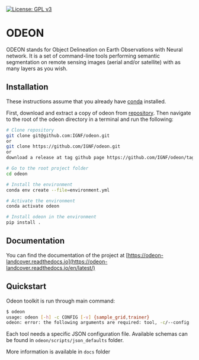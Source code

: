 [![License: GPL v3](https://img.shields.io/badge/License-GPLv3-blue.svg)](https://www.gnu.org/licenses/gpl-3.0)

# ODEON

ODEON stands for Object Delineation on Earth Observations with Neural network.
It is a set of command-line tools performing semantic segmentation on remote
sensing images (aerial and/or satellite) with as many layers as you wish.

## Installation

These instructions assume that you already have [conda](https://conda.io/) installed.

First, download and extract a copy of odeon from [repository](https://github.com/IGNF/odeon;.git).
Then navigate to the root of the odeon directory in a terminal and run the following:

```bash
# Clone repository
git clone git@github.com:IGNF/odeon.git
or
git clone https://github.com/IGNF/odeon.git
or
download a release at tag github page https://github.com/IGNF/odeon/tags

# Go to the root project folder
cd odeon

# Install the environment
conda env create --file=environment.yml

# Activate the environment
conda activate odeon

# Install odeon in the environment
pip install .
```

## Documentation
You can find the documentation of the project at [https://odeon-landcover.readthedocs.io](https://odeon-landcover.readthedocs.io/en/latest/)

## Quickstart

Odeon toolkit is run through main command:
```bash
$ odeon
usage: odeon [-h] -c CONFIG [-v] {sample_grid,trainer}
odeon: error: the following arguments are required: tool, -c/--config
```

Each tool needs a specific JSON configuration file. Available schemas can be found in `odeon/scripts/json_defaults` folder.

More information is available in `docs` folder
